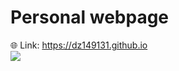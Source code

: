 # Personal webpage
:globe_with_meridians: Link: https://dz149131.github.io
<br>
<img src="webpageDisplay">
